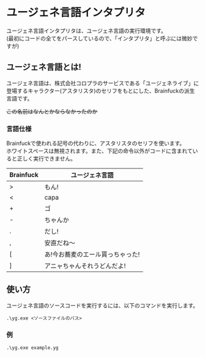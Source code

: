 # ユージェネ言語インタプリタ

ユージェネ言語インタプリタは、ユージェネ言語の実行環境です。  
(最初にコードの全てをパースしているので、「インタプリタ」と呼ぶには微妙ですが)

## ユージェネ言語とは!

ユージェネ言語は、株式会社コロプラのサービスである「ユージェネライブ」に登場するキャラクター(アスタリスタ)のセリフをもとにした、Brainfuckの派生言語です。

~~この名前はなんとかならなかったのか~~

### 言語仕様

Brainfuckで使われる記号の代わりに、アスタリスタのセリフを使います。  
ホワイトスペースは無視されます。また、下記の命令以外がコードに含まれていると正しく実行できません。

| Brainfuck | ユージェネ言語                   |
| --------- | -------------------------------- |
| >         | もん!                            |
| <         | capa                             |
| +         | ゴ                               |
| -         | ちゃんか                         |
| .         | だし!                            |
| ,         | 安直だね～                       |
| [         | あ!今お蕎麦のエール貰っちゃった! |
| ]         | アニャちゃんそれうどんだよ!      |

## 使い方

ユージェネ言語のソースコードを実行するには、以下のコマンドを実行します。

```
.\yg.exe <ソースファイルのパス>
```

### 例

```
.\yg.exe example.yg
```
